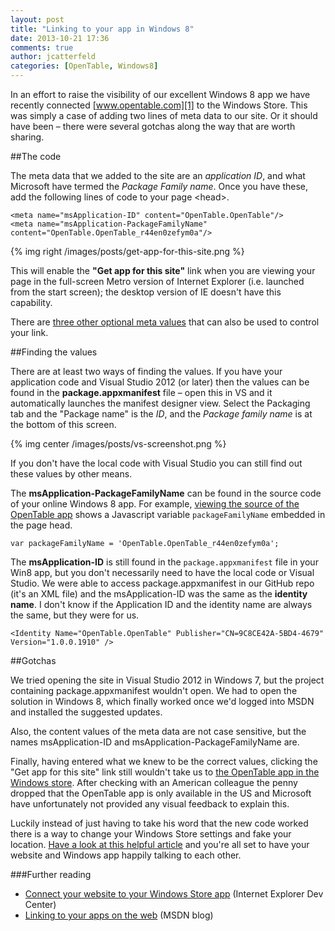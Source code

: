 ```yaml
---
layout: post
title: "Linking to your app in Windows 8"
date: 2013-10-21 17:36
comments: true
author: jcatterfeld
categories: [OpenTable, Windows8]
---
```


In an effort to raise the visibility of our excellent Windows 8 app we have recently connected [www.opentable.com][1] to the Windows Store.  This was simply a case of adding two lines of meta data to our site. Or it should have been &ndash; there were several gotchas along the way that are worth sharing.

##The code

The meta data that we added to the site are an _application ID_, and what Microsoft have termed the _Package Family name_.  Once you have these, add the following lines of code to your page &lt;head&gt;.


	<meta name="msApplication-ID" content="OpenTable.OpenTable"/> 
	<meta name="msApplication-PackageFamilyName" content="OpenTable.OpenTable_r44en0zefym0a"/>



{% img right /images/posts/get-app-for-this-site.png %}

This will enable the **"Get app for this site"** link when you are viewing your page in the full-screen Metro version of Internet Explorer (i.e. launched from the start screen); the desktop version of IE doesn't have this capability.

There are [three other optional meta values][2] that can also be used to control your link.


##Finding the values

There are at least two ways of finding the values. If you have your application code and Visual Studio 2012 (or later) then the values can be found in the **package.appxmanifest** file &ndash; open this in VS and it automatically launches the manifest designer view.  Select the Packaging tab and the "Package name" is the _ID_, and the _Package family name_ is at the bottom of this screen.

{% img center /images/posts/vs-screenshot.png %}

If you don't have the local code with Visual Studio you can still find out these values by other means.

The **msApplication-PackageFamilyName** can be found in the source code of your online Windows 8 app.  For example, [viewing the source of the OpenTable app][3] shows a Javascript variable `packageFamilyName` embedded in the page head.

	var packageFamilyName = 'OpenTable.OpenTable_r44en0zefym0a';

The **msApplication-ID** is still found in the `package.appxmanifest` file in your Win8 app, but you don't necessarily need to have the local code or Visual Studio.  We were able to access package.appxmanifest in our GitHub repo (it's an XML file) and the msApplication-ID was the same as the **identity name**.  I don't know if the Application ID and the identity name are always the same, but they were for us.

	<Identity Name="OpenTable.OpenTable" Publisher="CN=9C8CE42A-5BD4-4679" Version="1.0.0.1910" /> 


##Gotchas

We tried opening the site in Visual Studio 2012 in Windows 7, but the project containing package.appxmanifest wouldn't open.  We had to open the solution in Windows 8, which finally worked once we'd logged into MSDN and installed the suggested updates.

Also, the content values of the meta data are not case sensitive, but the names msApplication-ID and msApplication-PackageFamilyName are.

Finally, having entered what we knew to be the correct values, clicking the "Get app for this site" link still wouldn't take us to [the OpenTable app in the Windows store][4].  After checking with an American colleague the penny dropped that the OpenTable app is only available in the US and Microsoft have unfortunately not provided any visual feedback to explain this.

Luckily instead of just having to take his word that the new code worked there is a way to change your Windows Store settings and fake your location.  [Have a look at this helpful article][5] and you're all set to have your website and Windows app happily talking to each other.

###Further reading

- [Connect your website to your Windows Store app][6] (Internet Explorer Dev Center)
- [Linking to your apps on the web][7] (MSDN blog)

[1]: http://www.opentable.com
[2]: http://msdn.microsoft.com/en-us/library/ie/hh781489%28v=vs.85%29.aspx#code-snippet-1
[3]: view-source:http://apps.microsoft.com/windows/en-us/app/d7c37fb3-d594-4366-8003-e49c8e953095
[4]: http://apps.microsoft.com/windows/en-us/app/d7c37fb3-d594-4366-8003-e49c8e953095
[5]: http://www.guidingtech.com/20936/change-windows-8-store-region/
[6]: http://msdn.microsoft.com/en-us/library/ie/hh781489%28v=vs.85%29.aspx
[7]: http://blogs.msdn.com/b/windowsstore/archive/2012/02/22/linking-to-your-apps-on-the-web.aspx